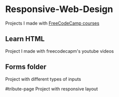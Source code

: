 # Responsive-Web-Design
Projects I made with [FreeCodeCamp courses](https://www.freecodecamp.org/)

## Learn HTML
Project I made with freecodecapm's youtube videos


## Forms folder
Project with different types of inputs

#tribute-page
Project with responsive layout
